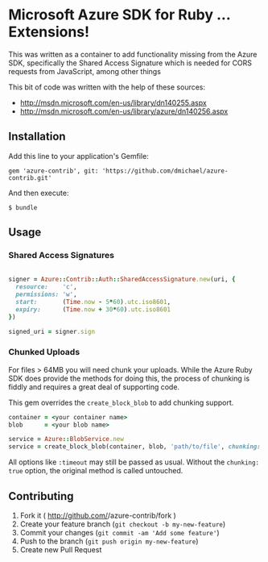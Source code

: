 # Microsoft Azure SDK for Ruby ... Extensions!

This was written as a container to add functionality missing from the Azure SDK, specifically the Shared Access Signature which is needed for CORS requests from JavaScript, among other things

This bit of code was written with the help of these sources:
* http://msdn.microsoft.com/en-us/library/dn140255.aspx
* http://msdn.microsoft.com/en-us/library/azure/dn140256.aspx

## Installation

Add this line to your application's Gemfile:

    gem 'azure-contrib', git: 'https://github.com/dmichael/azure-contrib.git'

And then execute:

    $ bundle


## Usage

### Shared Access Signatures 

```ruby
  
signer = Azure::Contrib::Auth::SharedAccessSignature.new(uri, {
  resource:    'c',
  permissions: 'w',
  start:       (Time.now - 5*60).utc.iso8601,
  expiry:      (Time.now + 30*60).utc.iso8601
})

signed_uri = signer.sign


```

### Chunked Uploads

For files > 64MB you will need chunk your uploads. While the Azure Ruby SDK does provide the methods for doing this, the process of chunking is fiddly and requires a great deal of supporting code.

This gem overrides the `create_block_blob` to add chunking support.

```ruby
container = <your container name>
blob      = <your blob name>

service = Azure::BlobService.new
service = create_block_blob(container, blob, 'path/to/file', chunking: true)
```

All options like `:timeout` may still be passed as usual. Without the `chunking: true` option, the original method is called untouched.

## Contributing

1. Fork it ( http://github.com/<my-github-username>/azure-contrib/fork )
2. Create your feature branch (`git checkout -b my-new-feature`)
3. Commit your changes (`git commit -am 'Add some feature'`)
4. Push to the branch (`git push origin my-new-feature`)
5. Create new Pull Request

